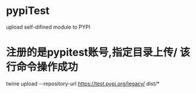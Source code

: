 # pypiTest
upload self-difined module to PYPI

# 注册的是pypitest账号,指定目录上传/ 该行命令操作成功
twine upload --repository-url https://test.pypi.org/legacy/ dist/*
